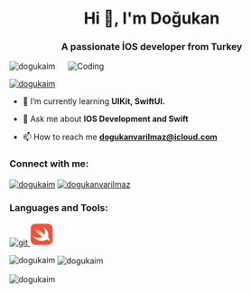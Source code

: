<h1 align="center">Hi 👋, I'm Doğukan </h1>
<h3 align="center">A passionate İOS developer from Turkey</h3>
<img align="right" alt="Coding" width="400" src="https://upload.wikimedia.org/wikipedia/commons/6/6f/Programming123najra.gif"> 

<p align="left"> <img src="https://komarev.com/ghpvc/?username=dogukaim&label=Profile%20views&color=0e75b6&style=flat" alt="dogukaim" /> </p>

<p align="left"> <a href="https://twitter.com/dogukaim" target="blank"><img src="https://img.shields.io/twitter/follow/dogukaim?logo=twitter&style=for-the-badge" alt="dogukaim" /></a> </p>

- 🌱 I’m currently learning **UIKit, SwiftUI.**

- 💬 Ask me about **IOS Development and Swift**

- 📫 How to reach me **dogukanvarilmaz@icloud.com**

<h3 align="left">Connect with me:</h3>
<p align="left">
<a href="https://twitter.com/dogukaim" target="blank"><img align="center" src="https://raw.githubusercontent.com/rahuldkjain/github-profile-readme-generator/master/src/images/icons/Social/twitter.svg" alt="dogukaim" height="30" width="40" /></a>
<a href="https://linkedin.com/in/dogukaim" target="blank"><img align="center" src="https://raw.githubusercontent.com/rahuldkjain/github-profile-readme-generator/master/src/images/icons/Social/linked-in-alt.svg" alt="dogukanvarilmaz" height="30" width="40" /></a>

</p>

<h3 align="left">Languages and Tools:</h3>
<p align="left"> <a href="https://git-scm.com/" target="_blank" rel="noreferrer"> <img src="https://www.vectorlogo.zone/logos/git-scm/git-scm-icon.svg" alt="git" width="40" height="40"/> </a> <a href="https://developer.apple.com/swift/" target="_blank" rel="noreferrer"> <img src="https://raw.githubusercontent.com/devicons/devicon/master/icons/swift/swift-original.svg" alt="swift" width="40" height="40"/> </a> </p>

<p><img align="left" src="https://github-readme-stats.vercel.app/api/top-langs?username=dogukaim&show_icons=true&locale=en&layout=compact" alt="dogukaim" /></p>

<p>&nbsp;<img align="center" src="https://github-readme-stats.vercel.app/api?username=dogukaim&show_icons=true&locale=en" alt="dogukaim" /></p>

<p><img align="center" src="https://github-readme-streak-stats.herokuapp.com/?user=dogukaim&" alt="dogukaim" /></p>




